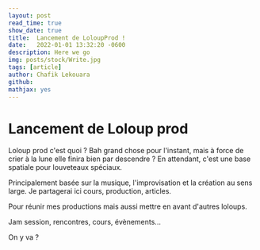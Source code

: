 ```yaml
---
layout: post
read_time: true
show_date: true
title:  Lancement de LoloupProd !
date:   2022-01-01 13:32:20 -0600
description: Here we go 
img: posts/stock/Write.jpg
tags: [article]
author: Chafik Lekouara
github:  
mathjax: yes
---
```


# Lancement de Loloup prod

Loloup prod c'est quoi ?
Bah grand chose pour l'instant, mais à force de crier à la lune elle finira bien par descendre ?
En attendant, c'est une base spatiale pour louveteaux spéciaux.

Principalement basée sur la musique, l'improvisation et la création au sens large.
Je partagerai ici cours, production, articles.

Pour réunir mes productions mais aussi mettre en avant d'autres loloups.

Jam session, rencontres, cours, évènements...

On y va ?